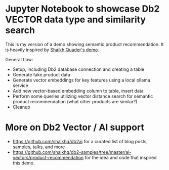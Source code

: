 # Jupyter Notebook to showcase Db2 VECTOR data type and similarity search
This is my version of a demo showing semantic product recommendation. It is heavily inspired by [Shaikh Quader's demo](https://github.com/shaikhq/db2-samples/tree/master/ai-vectors/product-recommendation).

General flow:
- Setup, including Db2 database connection and creating a table
- Generate fake product data
- Generate vector embeddings for key features using a local ollama service
- Add new vector-based embedding column to table, insert data
- Perform some queries utilizing vector distance search for semantic product recommendation (what other products are similar?)
- Cleanup


# More on Db2 Vector / AI support
- https://github.com/shaikhq/db2ai for a curated list of blog posts, samples, talks, and more
- https://github.com/shaikhq/db2-samples/tree/master/ai-vectors/product-recommendation for the idea and code that inspired this demo.
